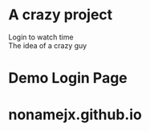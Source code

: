 # A crazy project
Login to watch time </br>
The idea of a crazy guy

# Demo Login Page

# nonamejx.github.io
